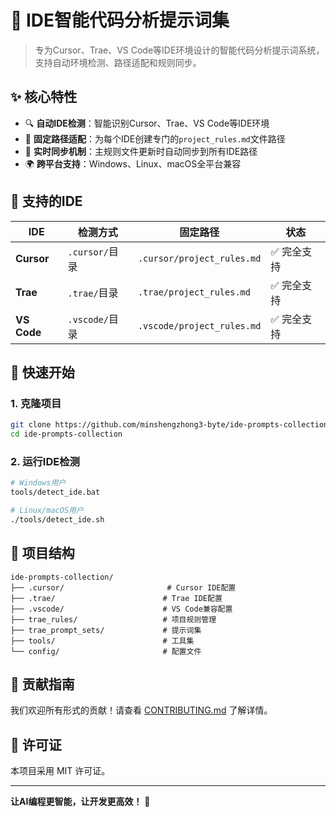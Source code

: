 # 🚀 IDE智能代码分析提示词集

> 专为Cursor、Trae、VS Code等IDE环境设计的智能代码分析提示词系统，支持自动环境检测、路径适配和规则同步。

## ✨ **核心特性**

- 🔍 **自动IDE检测**：智能识别Cursor、Trae、VS Code等IDE环境
- 🎯 **固定路径适配**：为每个IDE创建专门的`project_rules.md`文件路径
- 🔄 **实时同步机制**：主规则文件更新时自动同步到所有IDE路径
- 🌍 **跨平台支持**：Windows、Linux、macOS全平台兼容

## 🎯 **支持的IDE**

| IDE | 检测方式 | 固定路径 | 状态 |
|-----|----------|----------|------|
| **Cursor** | `.cursor/`目录 | `.cursor/project_rules.md` | ✅ 完全支持 |
| **Trae** | `.trae/`目录 | `.trae/project_rules.md` | ✅ 完全支持 |
| **VS Code** | `.vscode/`目录 | `.vscode/project_rules.md` | ✅ 完全支持 |

## 🚀 **快速开始**

### **1. 克隆项目**
```bash
git clone https://github.com/minshengzhong3-byte/ide-prompts-collection.git
cd ide-prompts-collection
```

### **2. 运行IDE检测**
```bash
# Windows用户
tools/detect_ide.bat

# Linux/macOS用户
./tools/detect_ide.sh
```

## 📁 **项目结构**

```
ide-prompts-collection/
├── .cursor/                       # Cursor IDE配置
├── .trae/                        # Trae IDE配置
├── .vscode/                      # VS Code兼容配置
├── trae_rules/                   # 项目规则管理
├── trae_prompt_sets/             # 提示词集
├── tools/                        # 工具集
└── config/                       # 配置文件
```

## 🤝 **贡献指南**

我们欢迎所有形式的贡献！请查看 [CONTRIBUTING.md](CONTRIBUTING.md) 了解详情。

## 📄 **许可证**

本项目采用 MIT 许可证。

---

**让AI编程更智能，让开发更高效！** 🚀